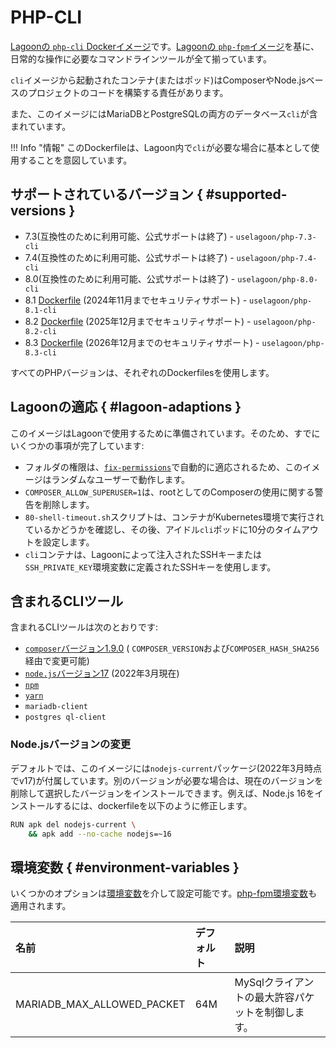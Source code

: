 # PHP-CLI

[Lagoonの `php-cli` Dockerイメージ](https://github.com/uselagoon/lagoon-images/blob/main/images/php-cli)です。[Lagoonの `php-fpm`イメージ](./php-fpm.md)を基に、日常的な操作に必要なコマンドラインツールが全て揃っています。

`cli`イメージから起動されたコンテナ(またはポッド)はComposerやNode.jsベースのプロジェクトのコードを構築する責任があります。

また、このイメージにはMariaDBとPostgreSQLの両方のデータベース`cli`が含まれています。

!!! Info "情報"
    このDockerfileは、Lagoon内で`cli`が必要な場合に基本として使用することを意図しています。

## サポートされているバージョン { #supported-versions }

* 7.3(互換性のために利用可能、公式サポートは終了) - `uselagoon/php-7.3-cli`
* 7.4(互換性のために利用可能、公式サポートは終了) - `uselagoon/php-7.4-cli`
* 8.0(互換性のために利用可能、公式サポートは終了) - `uselagoon/php-8.0-cli`
* 8.1 [Dockerfile](https://github.com/uselagoon/lagoon-images/blob/main/images/php-cli/8.1.Dockerfile) (2024年11月までセキュリティサポート) - `uselagoon/php-8.1-cli`
* 8.2 [Dockerfile](https://github.com/uselagoon/lagoon-images/blob/main/images/php-cli/8.2.Dockerfile) (2025年12月までセキュリティサポート) - `uselagoon/php-8.2-cli`
* 8.3 [Dockerfile](https://github.com/uselagoon/lagoon-images/blob/main/images/php-cli/8.3.Dockerfile) (2026年12月までのセキュリティサポート) - `uselagoon/php-8.3-cli`

すべてのPHPバージョンは、それぞれのDockerfilesを使用します。

## Lagoonの適応 { #lagoon-adaptions }

このイメージはLagoonで使用するために準備されています。そのため、すでにいくつかの事項が完了しています:

* フォルダの権限は、[`fix-permissions`](https://github.com/uselagoon/lagoon-images/blob/main/images/commons/fix-permissions)で自動的に適応されるため、このイメージはランダムなユーザーで動作します。
* `COMPOSER_ALLOW_SUPERUSER=1`は、rootとしてのComposerの使用に関する警告を削除します。
* `80-shell-timeout.sh`スクリプトは、コンテナがKubernetes環境で実行されているかどうかを確認し、その後、アイドル`cli`ポッドに10分のタイムアウトを設定します。
* `cli`コンテナは、Lagoonによって注入されたSSHキーまたは`SSH_PRIVATE_KEY`環境変数に定義されたSSHキーを使用します。

## 含まれるCLIツール

含まれるCLIツールは次のとおりです:

* [`composer`バージョン1.9.0](https://getcomposer.org/) \( `COMPOSER_VERSION`および`COMPOSER_HASH_SHA256`経由で変更可能\)
* [`node.js`バージョン17](https://nodejs.org/en/) \(2022年3月現在\)
* [`npm`](https://www.npmjs.com/)
* [`yarn`](https://yarnpkg.com/lang/en/)
* `mariadb-client`
* `postgres ql-client`

### Node.jsバージョンの変更

デフォルトでは、このイメージには`nodejs-current`パッケージ(2022年3月時点でv17)が付属しています。別のバージョンが必要な場合は、現在のバージョンを削除して選択したバージョンをインストールできます。例えば、Node.js 16をインストールするには、dockerfileを以下のように修正します。

```bash title="Node.jsバージョンの更新"
RUN apk del nodejs-current \
    && apk add --no-cache nodejs=~16
```

## 環境変数 { #environment-variables }

いくつかのオプションは[環境変数](../concepts-advanced/environment-variables.md)を介して設定可能です。[php-fpm環境変数](php-fpm.md#environment-variables)も適用されます。

| 名前                       | デフォルト | 説明                                           |
| :------------------------- | :------ | :---------------------------------------------------- |
| MARIADB_MAX_ALLOWED_PACKET | 64M     | MySqlクライアントの最大許容パケットを制御します。 |

